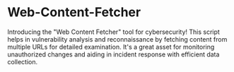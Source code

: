# Web-Content-Fetcher
 Introducing the "Web Content Fetcher" tool for cybersecurity! This script helps in vulnerability analysis and reconnaissance by fetching content from multiple URLs for detailed examination. It's a great asset for monitoring unauthorized changes and aiding in incident response with efficient data collection.
